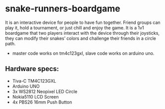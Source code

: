 # snake-runners-boardgame

It is an interactive device for people to have fun together. Friend groups can play it, hold a tournament, or just chill and enjoy the game. It is a 1v1 boardgame that two players interact with the device through their joysticks, they can modify their snakes’ colors and challenge their friends in a circle path.

* master code works on tm4c123gxl, slave code works on arduino uno.

## Hardware specs:
* Tiva-C TM4C123GXL
* Arduino UNO
* 3x WS2812 Neopixel LED Circle
* Nokia5110 LCD Screen
* 4x PBS26 16mm Push Button
